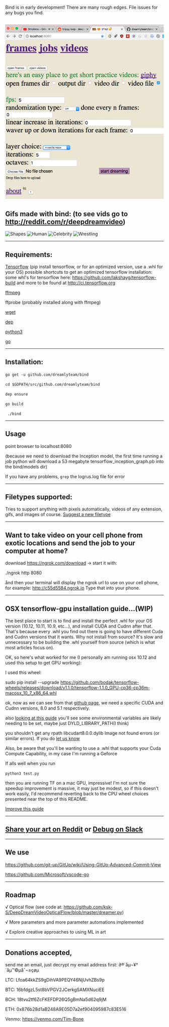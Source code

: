 Bind is in early development! There are many rough edges. File issues for any bugs you find.

![Alt Text](bg.png?raw=true "will")
----------
Gifs made with bind: (to see vids go to http://reddit.com/r/deepdreamvideo)
----------

![Shapes](https://media.giphy.com/media/xULW8qKMNmfa4RZIPe/giphy.gif)
![Human](https://media.giphy.com/media/3oFzmnlg0UXEgkNGh2/giphy.gif)
![Celebrity](https://media.giphy.com/media/xULW8CulD7x86n4Hdu/giphy.gif)
![Wrestling](https://media.giphy.com/media/3oFzmf2YjR0CskBB1m/giphy.gif)




-----------
Requirements:
-----------

[Tensorflow](https://www.tensorflow.org/install/) (pip install tensorflow, or for an optimized version, use a .whl for your OS)
possible shortcuts to get an optimized tensorflow installation: 
some whl's for tensorflow here:
https://github.com/lakshayg/tensorflow-build
and more to be found at http://ci.tensorflow.org

[ffmpeg](https://ffmpeg.org/download.html)

ffprobe (probably installed along with ffmpeg)

[wget](https://www.gnu.org/software/wget/)

[dep](https://github.com/golang/dep)

[python3](https://www.python.org/downloads/release/python-364/)

[go](https://golang.org/)


----------
Installation:
----------

`go get -u github.com/dreamlyteam/bind `

`cd $GOPATH/src/github.com/dreamlyteam/bind`

`dep ensure` 

`go build`

` ./bind`


------------
Usage
------------

point browser to localhost:8080

(because we need to download the Inception model, the first time running a job python will download a 53 megabyte tensorflow_inception_graph.pb into the bind/models dir)

If you have any problems, `grep` the logrus.log file for error 

------------
Filetypes supported:
------------

Tries to support anything with pixels automatically, videos of any extension, gifs, and images of course. [Suggest a new filetype](https://github.com/dreamlyteam/bind/issues/new)

------------
Want to take video on your cell phone from exotic locations and send the job to your computer at home? 
------------

download https://ngrok.com/download  -> start it with:

./ngrok http 8080

ånd then your terminal will display the ngrok url to use on your cell phone, for example: http://c55d5584.ngrok.io     Type that into your phone. 

------------------
OSX tensorflow-gpu installation guide...(WIP) 
------------------

The best place to start is to find and install the perfect .whl for your OS version (10.12, 10.11, 10.9, etc...), and install CUDA and Cudnn after that.  That's because every .whl you find out there is going to have different Cuda and Cudnn versions that it wants. Why not install from source? It's slow and unnecessary to be building the .whl yourself from source (which is what most articles focus on).

OK, so here's what worked for me (I personally am running osx 10.12 and used this setup to get GPU working):

I used this wheel:

sudo pip install --upgrade https://github.com/bodak/tensorflow-wheels/releases/download/v1.1.0/tensorflow-1.1.0_GPU-cp36-cp36m-macosx_10_7_x86_64.whl

ok, now as we can see from that [github page](https://github.com/bodak/tensorflow-wheels/releases), we need a specific CUDA and Cudnn versions, 8.0 and 5.1 respectively.

also [looking at this guide](https://metakermit.com/2017/compiling-tensorflow-with-gpu-support-on-a-macbook-pro/) you'll see some environmental variables are likely needing to be set, maybe just DYLD_LIBRARY_PATH(I think) 

you shouldn't get any rpath libcudart8.0.0.dylib Image not found errors (or similar errors). If you do [let us know](https://github.com/dreamlyteam/bind/issues/new)

Also, be aware that you'll be wanting to use a .whl that supports your Cuda Compute Capability, in my case I'm running a Geforce 

If alls well when you run 

`python3 test.py`

then you are running TF on a mac GPU, impressive! I'm not sure the speedup improvement is massive, it may just be modest, so if this doesn't work easily, I'd recommend reverting back to the CPU wheel choices presented near the top of this README.

[Improve this guide](https://github.com/dreamlyteam/bind/issues/new)

------------------
[Share your art on Reddit](http://reddit.com/r/deepdreamvideo) or  [Debug on Slack](https://dreamlycc.slack.com)
------------------


------
We use
-------
https://github.com/git-up/GitUp/wiki/Using-GitUp-Advanced-Commit-View

https://github.com/Microsoft/vscode-go


------
Roadmap
------
√ Optical flow (see code at: https://github.com/ksk-S/DeepDreamVideoOpticalFlow/blob/master/dreamer.py)

√ More parameters and more parameter automations implemented

√ Explore creative approaches to using ML in art


------------------
Donations accepted,
------------------

 send me an email, just decrypt my email address first: ∂®´åµ¬¥†´åµ™©µåˆ¬≥çøµ 
 
LTC:
 Lfoa64kkZS9gDihVA9PEQY46NjUvhZBs9p

BTC:
16bfdgzL5st8bVPGV2JCerkgSAMXNuciEE

BCH:
18tvu2tf6ZcFKEFDP26Q5gBmNa5d62q9jM

ETH:
0x876b28d1aB248A9E05D7a2ef904095987c83E516



Venmo:
https://venmo.com/Tim-Bone
